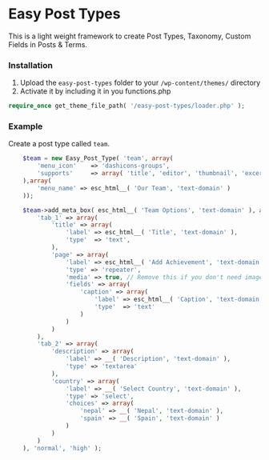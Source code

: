 # Easy Post Types
This is a light weight framework to create Post Types, Taxonomy, Custom Fields in Posts &amp; Terms.

### Installation
1. Upload the `easy-post-types` folder to your `/wp-content/themes/` directory 
2. Activate it by including it in you functions.php
```php
require_once get_theme_file_path( '/easy-post-types/loader.php' );
````
### Example
Create a post type called `team`.
```php
	$team = new Easy_Post_Type( 'team', array(
		'menu_icon'    => 'dashicons-groups',
		'supports'     => array( 'title', 'editor', 'thumbnail', 'excerpt' ),
	),array(
		'menu_name' => esc_html__( 'Our Team', 'text-domain' )
	));

	$team->add_meta_box( esc_html__( 'Team Options', 'text-domain' ), array(
		'tab_1' => array(
			'title' => array(
				'label' => esc_html__( 'Title', 'text-domain' ),
				'type'  => 'text',
			),
			'page' => array(
				'label' => esc_html__( 'Add Achievement', 'text-domain' ),
				'type' => 'repeater',
				'media' => true, // Remove this if you don't need image
				'fields' => array(
					'caption' => array(
						'label' => esc_html__( 'Caption', 'text-domain' ),
						'type'  => 'text'
					)
				)
			)
		),
		'tab_2' => array(
			'description' => array(
				'label' => __( 'Description', 'text-domain' ),
				'type' => 'textarea'
			),
			'country' => array(
				'label' => __( 'Select Country', 'text-domain' ),
				'type' => 'select',
				'choices' => array(
					'nepal' => __( 'Nepal', 'text-domain' ),
					'spain' => __( 'Spain', 'text-domain' )
				)
			)
		)
	), 'normal', 'high' );
```
